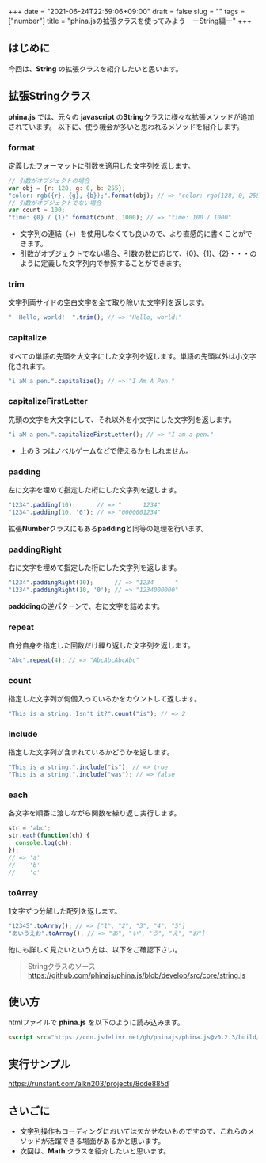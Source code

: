 +++
date = "2021-06-24T22:59:06+09:00"
draft = false
slug = ""
tags = ["number"]
title = "phina.jsの拡張クラスを使ってみよう　ーString編ー"
+++

## はじめに
今回は、**String** の拡張クラスを紹介したいと思います。

## 拡張Stringクラス
**phina.js** では、元々の **javascript** の**String**クラスに様々な拡張メソッドが追加されています。
以下に、使う機会が多いと思われるメソッドを紹介します。

### format
定義したフォーマットに引数を適用した文字列を返します。

```js
// 引数がオブジェクトの場合
var obj = {r: 128, g: 0, b: 255};
"color: rgb({r}, {g}, {b});".format(obj); // => "color: rgb(128, 0, 255);"
// 引数がオブジェクトでない場合
var count = 100;
"time: {0} / {1}".format(count, 1000); // => "time: 100 / 1000"
```

* 文字列の連結（+）を使用しなくても良いので、より直感的に書くことができます。
* 引数がオブジェクトでない場合、引数の数に応じて、{0}、{1}、{2}・・・のように定義した文字列内で参照することができます。

### trim
文字列両サイドの空白文字を全て取り除いた文字列を返します。

```js
"  Hello, world!  ".trim(); // => "Hello, world!"
```

### capitalize
すべての単語の先頭を大文字にした文字列を返します。単語の先頭以外は小文字化されます。

```js
"i aM a pen.".capitalize(); // => "I Am A Pen."
```

### capitalizeFirstLetter
先頭の文字を大文字にして、それ以外を小文字にした文字列を返します。

```js
"i aM a pen.".capitalizeFirstLetter(); // => "I am a pen."
```

* 上の３つはノベルゲームなどで使えるかもしれません。

### padding
左に文字を埋めて指定した桁にした文字列を返します。

```js
"1234".padding(10);      // => "      1234"
"1234".padding(10, '0'); // => "0000001234"
```

拡張**Number**クラスにもある**padding**と同等の処理を行います。

### paddingRight
右に文字を埋めて指定した桁にした文字列を返します。

```js
"1234".paddingRight(10);      // => "1234      "
"1234".paddingRight(10, '0'); // => "1234000000"
```

**paddding**の逆パターンで、右に文字を詰めます。

### repeat
自分自身を指定した回数だけ繰り返した文字列を返します。

```js
"Abc".repeat(4); // => "AbcAbcAbcAbc"
```

### count
指定した文字列が何個入っているかをカウントして返します。

```js
"This is a string. Isn't it?".count("is"); // => 2
```

### include
指定した文字列が含まれているかどうかを返します。

```js
"This is a string.".include("is"); // => true
"This is a string.".include("was"); // => false
```

### each
各文字を順番に渡しながら関数を繰り返し実行します。

```js
str = 'abc';
str.each(function(ch) {
  console.log(ch);
});
// => 'a'
//    'b'
//    'c'
```

### toArray
1文字ずつ分解した配列を返します。

```js
"12345".toArray(); // => ["1", "2", "3", "4", "5"]
"あいうえお".toArray(); // => "あ", "い", "う", "え", "お"]
```

他にも詳しく見たいという方は、以下をご確認下さい。
> Stringクラスのソース
> https://github.com/phinajs/phina.js/blob/develop/src/core/string.js

## 使い方
htmlファイルで **phina.js** を以下のように読み込みます。

```html
<script src="https://cdn.jsdelivr.net/gh/phinajs/phina.js@v0.2.3/build/phina.js"></script>
```

## 実行サンプル
https://runstant.com/alkn203/projects/8cde885d

## さいごに
* 文字列操作もコーディングにおいては欠かせないものですので、これらのメソッドが活躍できる場面があるかと思います。
* 次回は、**Math** クラスを紹介したいと思います。